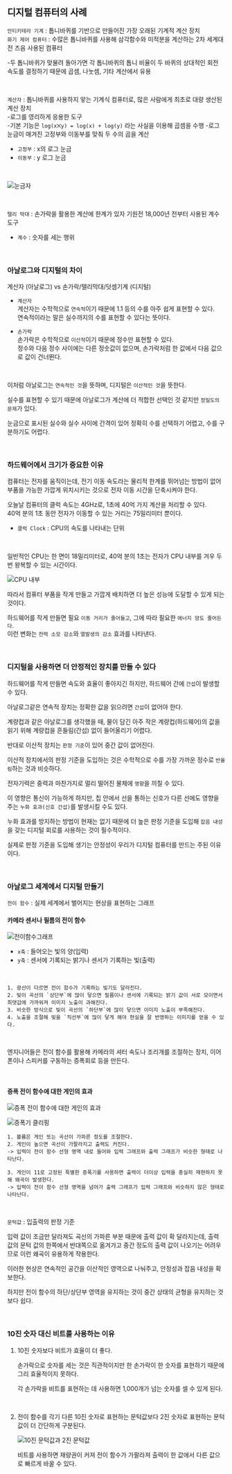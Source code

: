  ## 디지털 컴퓨터의 사례

`안티키테라 기계` : 톱니바퀴를 기반으로 만들어진 가장 오래된 기계적 계산 장치 <br>
`화기 제어 컴퓨터` : 수많은 톱니바퀴를 사용해 삼각함수와 미적분을 계산하는 2차 세계대전 즈음 사용된 컴퓨터

-두 톱니바퀴가 맞물려 돌아가면 각 톱니바퀴의 톱니 비율이 두 바퀴의 상대적인 회전 속도를 결정하기 때문에 곱셈, 나눗셈, 기타 계산에서 유용

<br>

`계산자` : 톱니바퀴를 사용하지 앟는 기계식 컴퓨터로, 많은 사람에게 최초로 대량 생산된 계산 장치 <br>
-로그를 영리하게 응용한 도구 <br>
-기본 기능은 `log(x⨉y) = log(x) + log(y)` 라는 사실을 이용해 곱셈을 수행
-로그 눈금이 매겨진 고정부와 이동부를 맞춰 두 수의 곱을 계산

* `고정부` : x의 로그 눈금
* `이동부` : y 로그 눈금

<br>

![눈금자](https://i.namu.wiki/i/sGa1uPzCJ9P3nuaDaG60GKYxoiyVP69PbFHre1O73XO1v9ZNuCLGJirPvuPCHT346jG9ESAxpvyFVTW1gNiusw.gif)


<br>


`탤리 막대` : 손가락을 활용한 계산에 한계가 있자 기원전 18,000년 전부터 사용된 계수 도구 <br>

* `계수` : 숫자를 세는 행위

<br>

### 아날로그와 디지털의 차이

계산자 (아날로그) vs 손가락/탤리막대/덧셈기계 (디지털) <br>

* `계산자` <br>
계산자는 수학적으로 `연속적`이기 때문에 1.1 등의 수를 아주 쉽게 표현할 수 있다. <br>
연속적이라는 말은 실수까지의 수를 표현할 수 있다는 뜻이다.

* `손가락` <br>
손가락은 수학적으로 `이산적`이기 때문에 정수만 표현할 수 있다. <br>
정수와 다음 정수 사이에는 다른 정숫값이 없으며, 손가락처럼 한 값에서 다음 값으로 값이 건너뛴다.

<br>

이처럼 아날로그는 `연속적인 것`을 뜻하며, 디지털은 `이산적인 것`을 뜻한다. <br>

실수를 표현할 수 있기 때문에 아날로그가 계산에 더 적합한 선택인 것 같지만 `정밀도의 문제`가 있다.

눈금으로 표시된 실수와 실수 사이에 간격이 있어 정확히 수를 선택하기 어렵고, 수를 구분하기도 어렵다. <br>

<br>

### 하드웨어에서 크기가 중요한 이유

컴퓨터는 전자를 움직이는데, 전기 이동 속도라는 물리적 한계를 뛰어넘는 방법이 없어 부품을 가능한 가깝게 위치시키는 것으로 전자 이동 시간을 단축시켜야 한다. <br>

오늘날 컴퓨터의 클럭 속도는 4GHz로, 1초에 40억 가지 계산을 처리할 수 있다. <br>
40억 분의 1초 동안 전자가 이동할 수 있는 거리는 75밀리미터 뿐이다.

* `클럭 Clock` : CPU의 속도를 나타내는 단위

<br>

일반적인 CPU는 한 면이 18밀리미터로, 40억 분의 1초는 전자가 CPU 내부를 겨우 두번 왕복할 수 있는 시간이다. <br>

![CPU 내부](https://t1.daumcdn.net/cfile/tistory/2169684955F3304720)

따라서 컴퓨터 부품을 작게 만들고 가깝게 배치하면 더 높은 성능에 도달할 수 있게 되는 것이다. <br>

하드웨어를 작게 만들면 필요 `이동 거리가 줄어들고`, 그에 따라 필요한 `에너지 양도 줄어든다`. <br>
이런 변화는 `전력 소모 감소`와 `열발생의 감소` 효과를 나타낸다.

<br>

### 디지털을 사용하면 더 안정적인 장치를 만들 수 있다

하드웨어를 작게 만들면 속도와 효율이 좋아지긴 하지만, 하드웨어 간에 `간섭`이 발생할 수 있다.

아날로그같은 연속적 장치는 정확한 값을 읽으려면 `간섭`이 없어야 한다.

계량컵과 같은 아날로그를 생각했을 때, 물이 담긴 아주 작은 계량컵(하드웨어)의 값을 읽기 위해 계량컵을 흔들림(간섭) 없이 들어올리기 어렵다.

반대로 이산적 장치는 `판정 기준`이 있어 중간 값이 없어진다.

이산적 장치에서의 판정 기준을 도입하는 것은 수학적으로 수를 가장 가까운 정수로 `반올림`하는 것과 비슷하다.

전자기력은 중력과 마찬가지로 멀리 떨어진 물체에 `영향`을 끼칠 수 있다.

이 영향은 통신이 가능하게 하지만, 칩 안에서 선을 통하는 신호가 다른 선에도 영향을 주는 `누화 효과(신호 간섭)`를 발생시킬 수도 있다.

누화 효과를 방지하는 방법이 현재는 없기 때문에 더 높은 판정 기준을 도입해 `잡음 내성`을 갖는 디지털 회로를 사용하는 것이 필수적이다.

실제로 판정 기준을 도입해 생기는 안정성이 우리가 디지털 컴퓨터를 만드는 주된 이유이다.

<br>

### 아날로그 세계에서 디지털 만들기

`전이 함수` : 실제 세계에서 벌어지는 현상을 표현하는 그래프

#### 카메라 센서나 필름의 전이 함수

![전이함수그래프](https://images.velog.io/images/ricky0813/post/44f55b06-bca8-4cc7-abe4-12e90146f359/image.png)

* `x축` : 들어오는 빛의 양(입력)
* `y축` : 센서에 기록되는 밝기나 센서가 기록하는 빛(출력)

<br>

```
1. 광선이 다르면 전이 함수가 기록하는 빛기도 달라진다.
2. 빛이 곡선의 `상단부`에 많이 닿으면 필름이나 센서에 기록되는 밝기 값이 서로 모이면서 최댓값에 가까워져 이미지 노출이 과해진다.
3. 비슷한 방식으로 빛이 곡선의 `하단부`에 많이 닿으면 이미지 노출이 부족해진다.
4. 노출을 조절해 빛을 `직선부`에 많이 닿게 해야 현실을 잘 반영하는 이미지를 얻을 수 있다.
```

<br>

엔지니어들은 전이 함수를 활용해 카메라의 셔터 속도나 조리개를 조절하는 장치, 이어폰이나 스피커를 구동하는 증폭회로 등을 만든다.

<br>

#### 증폭 전이 함수에 대한 게인의 효과

![증폭 전이 함수에 대한 게인의 효과](https://images.velog.io/images/ricky0813/post/777dc69f-e100-4048-a876-110b9023ee0d/image.png)

![증폭기 클리핑](https://images.velog.io/images/ricky0813/post/864b225c-6563-4d7f-90f3-dd3d3195ff2a/image.png)

```
1. 볼륨은 게인 또는 곡선이 가파른 정도를 조절한다.
2. 게인이 높으면 곡선이 가팔라지고 출력도 커진다.
-> 입력이 전이 함수 선형 영역 내로 들어와 입력 그래프와 출력 그래프가 비슷한 형태로 나타난다.

3. 게인이 11로 고정된 특별한 증폭기를 사용하면 출력이 더이상 입력을 충실히 재현하지 못해 왜곡이 발생한다.
-> 입력이 전이 함수 선형 영역을 넘어가 출력 그래프가 입력 그래프와 비슷하지 않은 형태로 나타난다.
```

<br>

`문턱값` : 입출력의 판정 기준

입력 값이 조금만 달라져도 곡선의 가파른 부분 때문에 출력 값이 확 달라지는데, 출력 값의 문턱 값의 한쪽에서 반대쪽으로 옮겨가고 중간 정도의 출력 값이 나오기는 어려우므로 이런 왜곡이 유용하게 작용한다.

이러한 현상은 연속적인 공간을 이산적인 영역으로 나눠주고, 안정성과 잡음 내성을 확보한다.

하지만 전이 함수의 하단/상단부 영역을 유지하는 것이 중간 상태의 균형을 유지하는 것보다 쉽다.

<br>

### 10진 숫자 대신 비트를 사용하는 이유

1. 10진 숫자보다 비트가 효율이 더 좋다.

    손가락으로 숫자를 세는 것은 직관적이지만 한 손가락이 한 숫자를 표현하기 때문에 그리 효율적이지 못하다.

    각 손가락을 비트를 표현하는 데 사용하면 1,000개가 넘는 숫자를 셀 수 있게 된다.

<br>

2. 전이 함수를 각기 다른 10진 숫자로 표현하는 문턱값보다 2진 숫자로 표현하는 문턱값이 더 간단하게 구분된다.

    ![10진 문턱값과 2진 문턱값](https://images.velog.io/images/ricky0813/post/b5ed6d6d-a061-43bf-9908-6dbb806ccbf9/image.png)

    비트를 사용하면 재량권이 커져 전이 함수가 가팔라져 출력이 한 값에서 다른 값으로 빠르게 바꿀 수 있다.